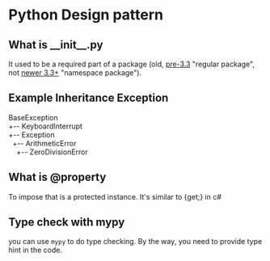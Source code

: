 # Python Design pattern

## What is \_\_init\_\_.py

It used to be a required part of a package (old, [pre-3.3](https://docs.python.org/3/reference/import.html#regular-packages) "regular package", not [newer 3.3+](https://docs.python.org/3/reference/import.html#namespace-packages) "namespace package").

## Example Inheritance Exception

BaseException \
+-- KeyboardInterrupt \
+-- Exception \
&nbsp;&nbsp;+-- ArithmeticError \
&nbsp;&nbsp;&nbsp;&nbsp;+-- ZeroDivisionError

## What is @property

To impose that is a protected instance. It's similar to {get;} in c#

## Type check with mypy

you can use `mypy` to do type checking. By the way, you need to provide type hint in the code.
